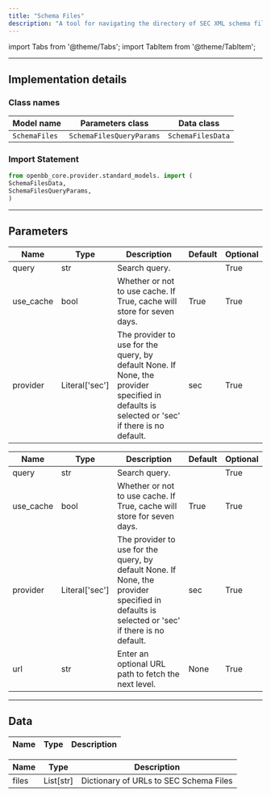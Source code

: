```yaml
---
title: "Schema Files"
description: "A tool for navigating the directory of SEC XML schema files by year"
---
```


<!-- markdownlint-disable MD012 MD031 MD033 -->

import Tabs from '@theme/Tabs';
import TabItem from '@theme/TabItem';

---

## Implementation details

### Class names

| Model name | Parameters class | Data class |
| ---------- | ---------------- | ---------- |
| `SchemaFiles` | `SchemaFilesQueryParams` | `SchemaFilesData` |

### Import Statement

```python
from openbb_core.provider.standard_models. import (
SchemaFilesData,
SchemaFilesQueryParams,
)
```

---

## Parameters

<Tabs>

<TabItem value='standard' label='standard'>

| Name | Type | Description | Default | Optional |
| ---- | ---- | ----------- | ------- | -------- |
| query | str | Search query. |  | True |
| use_cache | bool | Whether or not to use cache. If True, cache will store for seven days. | True | True |
| provider | Literal['sec'] | The provider to use for the query, by default None. If None, the provider specified in defaults is selected or 'sec' if there is no default. | sec | True |
</TabItem>

<TabItem value='sec' label='sec'>

| Name | Type | Description | Default | Optional |
| ---- | ---- | ----------- | ------- | -------- |
| query | str | Search query. |  | True |
| use_cache | bool | Whether or not to use cache. If True, cache will store for seven days. | True | True |
| provider | Literal['sec'] | The provider to use for the query, by default None. If None, the provider specified in defaults is selected or 'sec' if there is no default. | sec | True |
| url | str | Enter an optional URL path to fetch the next level. | None | True |
</TabItem>

</Tabs>

---

## Data

<Tabs>

<TabItem value='standard' label='standard'>

| Name | Type | Description |
| ---- | ---- | ----------- |

</TabItem>

<TabItem value='sec' label='sec'>

| Name | Type | Description |
| ---- | ---- | ----------- |
| files | List[str] | Dictionary of URLs to SEC Schema Files |
</TabItem>

</Tabs>

